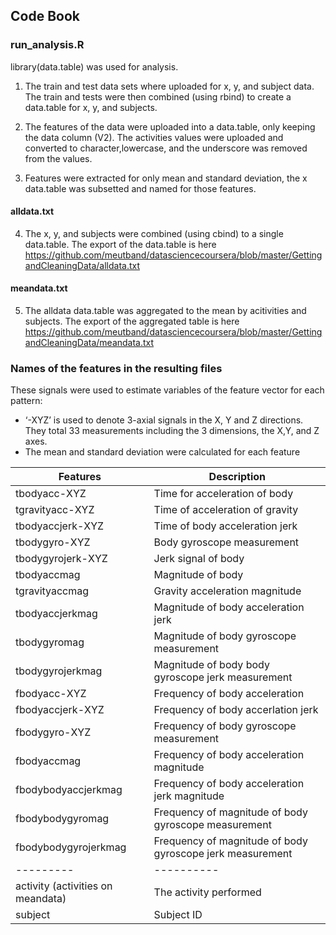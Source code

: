 ## Code Book

### run_analysis.R

library(data.table) was used for analysis.

1) The train and test data sets where uploaded for x, y, and subject data. The train and tests were then combined (using rbind) to create a data.table for x, y, and subjects.

2) The features of the data were uploaded into a data.table, only keeping the data column (V2). The activities values were uploaded and converted to character,lowercase, and the underscore was removed from the values.

3) Features were extracted for only mean and standard deviation, the x data.table was subsetted and named for those features. 

#### alldata.txt

4) The x, y, and subjects were combined (using cbind) to a single data.table. The export of the data.table is here https://github.com/meutband/datasciencecoursera/blob/master/GettingandCleaningData/alldata.txt

#### meandata.txt

5) The alldata data.table was aggregated to the mean by acitivities and subjects. The export of the aggregated table is here https://github.com/meutband/datasciencecoursera/blob/master/GettingandCleaningData/meandata.txt


### Names of the features in the resulting files

These signals were used to estimate variables of the feature vector for each pattern:
- ‘-XYZ’ is used to denote 3-axial signals in the X, Y and Z directions. They total 33 measurements including the 3 dimensions, the X,Y, and Z axes.
- The mean and standard deviation were calculated for each feature

| Features  | Description |
| --------- | ----------- |
| tbodyacc-XYZ | Time for acceleration of body  |
| tgravityacc-XYZ  | Time of acceleration of gravity |
| tbodyaccjerk-XYZ | Time of body acceleration jerk  |
| tbodygyro-XYZ | Body gyroscope measurement |
| tbodygyrojerk-XYZ | Jerk signal of body |
| tbodyaccmag | Magnitude of body |
| tgravityaccmag  | Gravity acceleration magnitude  |
| tbodyaccjerkmag | Magnitude of body acceleration jerk |
| tbodygyromag  | Magnitude of body gyroscope measurement |
| tbodygyrojerkmag  | Magnitude of body body gyroscope jerk measurement |
| fbodyacc-XYZ  | Frequency of body acceleration  |
| fbodyaccjerk-XYZ  | Frequency of body accerlation jerk  |
| fbodygyro-XYZ | Frequency of body gyroscope measurement |
| fbodyaccmag | Frequency of body acceleration magnitude  |
| fbodybodyaccjerkmag |  Frequency of body acceleration jerk magnitude  |
| fbodybodygyromag  | Frequency of magnitude of body gyroscope measurement  |
| fbodybodygyrojerkmag  | Frequency of magnitude of body gyroscope jerk measurement |
| --------- | ----------  |
| activity (activities on meandata) | The activity performed |
| subject | Subject ID  |


